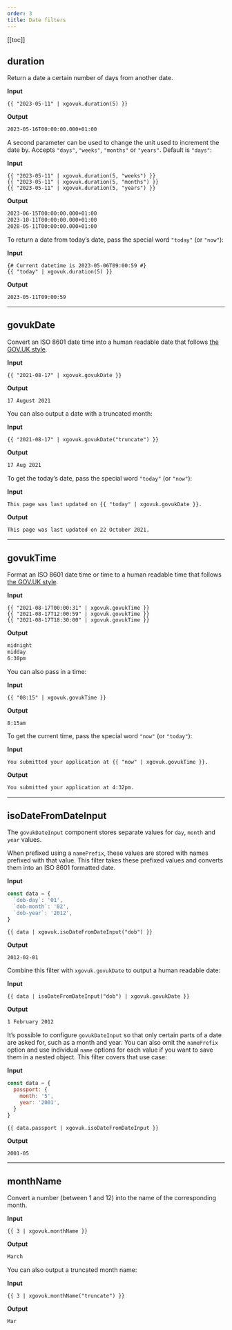 ```yaml
---
order: 3
title: Date filters
---
```

<!-- markdownlint-disable no-emphasis-as-header -->

[[toc]]

## duration

Return a date a certain number of days from another date.

**Input**

```njk
{{ "2023-05-11" | xgovuk.duration(5) }}
```

**Output**

```html
2023-05-16T00:00:00.000+01:00
```

A second parameter can be used to change the unit used to increment the date by. Accepts `"days"`, `"weeks"`, `"months"` or `"years"`. Default is `"days"`:

**Input**

```njk
{{ "2023-05-11" | xgovuk.duration(5, "weeks") }}
{{ "2023-05-11" | xgovuk.duration(5, "months") }}
{{ "2023-05-11" | xgovuk.duration(5, "years") }}
```

**Output**

```html
2023-06-15T00:00:00.000+01:00
2023-10-11T00:00:00.000+01:00
2028-05-11T00:00:00.000+01:00
```

To return a date from today’s date, pass the special word `"today"` (or `"now"`):

**Input**

```njk
{# Current datetime is 2023-05-06T09:00:59 #}
{{ "today" | xgovuk.duration(5) }}
```

**Output**

```html
2023-05-11T09:00:59
```

***

## govukDate

Convert an ISO 8601 date time into a human readable date that follows [the GOV.UK style](https://www.gov.uk/guidance/style-guide/a-to-z-of-gov-uk-style#dates).

**Input**

```njk
{{ "2021-08-17" | xgovuk.govukDate }}
```

**Output**

```html
17 August 2021
```

You can also output a date with a truncated month:

**Input**

```njk
{{ "2021-08-17" | xgovuk.govukDate("truncate") }}
```

**Output**

```html
17 Aug 2021
```

To get the today’s date, pass the special word `"today"` (or `"now"`):

**Input**

```njk
This page was last updated on {{ "today" | xgovuk.govukDate }}.
```

**Output**

```html
This page was last updated on 22 October 2021.
```

***

## govukTime

Format an ISO 8601 date time or time to a human readable time that follows [the GOV.UK style](https://www.gov.uk/guidance/style-guide/a-to-z-of-gov-uk-style#times).

**Input**

```njk
{{ "2021-08-17T00:00:31" | xgovuk.govukTime }}
{{ "2021-08-17T12:00:59" | xgovuk.govukTime }}
{{ "2021-08-17T18:30:00" | xgovuk.govukTime }}
```

**Output**

```html
midnight
midday
6:30pm
```

You can also pass in a time:

**Input**

```njk
{{ "08:15" | xgovuk.govukTime }}
```

**Output**

```html
8:15am
```

To get the current time, pass the special word `"now"` (or `"today"`):

**Input**

```njk
You submitted your application at {{ "now" | xgovuk.govukTime }}.
```

**Output**

```html
You submitted your application at 4:32pm.
```

***

## isoDateFromDateInput

The `govukDateInput` component stores separate values for `day`, `month` and `year` values.

When prefixed using a `namePrefix`, these values are stored with names prefixed with that value. This filter takes these prefixed values and converts them into an ISO 8601 formatted date.

**Input**

```js
const data = {
  `dob-day`: '01',
  `dob-month`: '02',
  `dob-year`: '2012',
}
```

```njk
{{ data | xgovuk.isoDateFromDateInput("dob") }}
```

**Output**

```html
2012-02-01
```

Combine this filter with `xgovuk.govukDate` to output a human readable date:

**Input**

```njk
{{ data | isoDateFromDateInput("dob") | xgovuk.govukDate }}
```

**Output**

```html
1 February 2012
```

It’s possible to configure `govukDateInput` so that only certain parts of a date are asked for, such as a month and year. You can also omit the `namePrefix` option and use individual `name` options for each value if you want to save them in a nested object. This filter covers that use case:

**Input**

```js
const data = {
  passport: {
    month: '5',
    year: '2001',
  }
}
```

```njk
{{ data.passport | xgovuk.isoDateFromDateInput }}
```

**Output**

```html
2001-05
```

***

## monthName

Convert a number (between 1 and 12) into the name of the corresponding month.

**Input**

```njk
{{ 3 | xgovuk.monthName }}
```

**Output**

```html
March
```

You can also output a truncated month name:

**Input**

```njk
{{ 3 | xgovuk.monthName("truncate") }}
```

**Output**

```html
Mar
```
